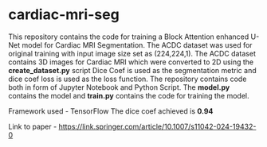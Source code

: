 # cardiac-mri-seg
This repository contains the code for training a Block Attention enhanced U-Net model for Cardiac MRI Segmentation. The ACDC dataset was used for original training with input image size set as (224,224,1). 
The ACDC dataset contains 3D images for Cardiac MRI which were converted to 2D using the **create_dataset.py** script 
Dice Coef is used as the segmentation metric and dice coef loss is used as the loss function. 
The repository contains code both in form of Jupyter Notebook and Python Script. 
The **model.py** contains the model and **train.py** contains the code for training the model. 

Framework used - TensorFlow
The dice coef achieved is **0.94**

Link to paper - https://link.springer.com/article/10.1007/s11042-024-19432-0
